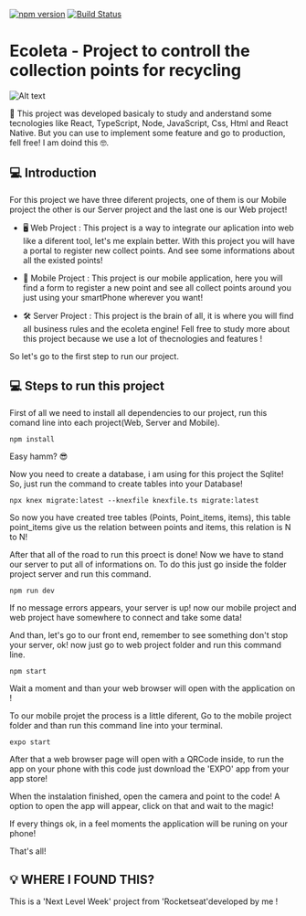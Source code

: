 [![npm version](https://badge.fury.io/js/node-shield.svg)](https://badge.fury.io/js/node-shield)
[![Build Status](https://travis-ci.com/panga/node-shield.svg?branch=master)](https://travis-ci.com/panga/node-shield)

# Ecoleta - Project to controll the collection points for recycling

![Alt text](https://github.com/reginaldobrz/Ecoleta/blob/master/Capa.svg)

🚀 This project was developed basicaly to study and anderstand some tecnologies like React, TypeScript, Node, JavaScript, Css, Html and React Native. But you can use to implement some feature and go to production, fell free! I am doind this 🤓.

## 💻 Introduction 
For this project we have three diferent projects, one of them is our Mobile project the other is our Server project and the last one is our Web project! 

* 🖥 Web Project : This project is a way to integrate our aplication into web like a diferent tool, let's me explain better. With this project you will have a portal to register new collect points. And see some informations about all the existed points!

* 📱 Mobile Project : This project is our mobile application, here you will find a form to register a new point and see all collect points around you just using your smartPhone wherever you want!

* 🛠 Server Project : This project is the brain of all, it is where you will find all business rules and the ecoleta engine! Fell free to study more about this project because we use a lot of thecnologies and features ! 

So let's go to the first step to run our project.


## 💻 Steps to run this project

First of all we need to install all dependencies to our project, run this comand line into each project(Web, Server and Mobile).

````
npm install
````
Easy hamm? 😎

Now you need to create a database, i am using for this project the Sqlite! So, just run the command to create tables into your Database!

```
npx knex migrate:latest --knexfile knexfile.ts migrate:latest
```

So now you have created tree tables (Points, Point_items, items), this table point_items give us the relation between points and items, this relation is N to N! 

After that all of the road to run this proect is done! Now we have to stand our server to put all of informations on. To do this just go inside the folder project server and run this command.

```
npm run dev 
```

If no message errors appears, your server is up! now our mobile project and web project have somewhere to connect and take some data!

And than, let's go to our front end, remember to see something don't stop your server, ok! now just go to web project folder and run this command line.

```
npm start 
```

Wait a moment and than your web browser will open with the application on ! 

To our mobile projet the process is a little diferent, Go to the mobile project  folder and than run this command line into your terminal.

```
expo start  
```

After that a web browser page will open with a QRCode inside, to run the app on your phone with this code just download the 'EXPO' app from your app store! 

When the instalation finished, open the camera and point to the code! A option to open the app will appear, click on that and wait to the magic!

If every things ok, in a feel moments the application will be runing on your phone!

That's all!

## 💡 WHERE I FOUND THIS?

This is a 'Next Level Week' project from 'Rocketseat'developed by me ! 

